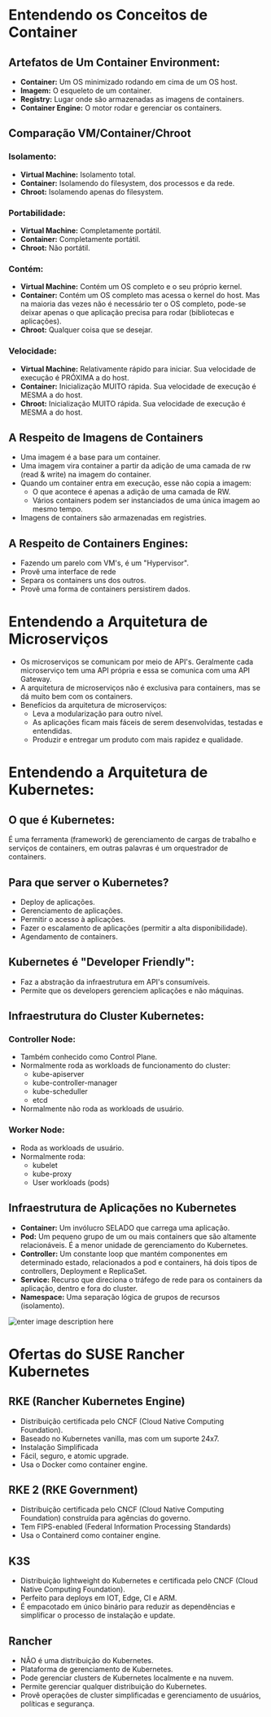 
# Entendendo os Conceitos de Container

## Artefatos de Um Container Environment:

- **Container:** Um OS minimizado rodando em cima de um OS host.
- **Imagem:** O esqueleto de um container.
- **Registry:** Lugar onde são armazenadas as imagens de containers.
- **Container Engine:** O motor rodar e gerenciar os containers.

## Comparação VM/Container/Chroot

### Isolamento:

- **Virtual Machine:** Isolamento total.
- **Container:** Isolamendo do filesystem, dos processos e da rede.
- **Chroot:** Isolamendo apenas do filesystem.

### Portabilidade:

- **Virtual Machine:** Completamente portátil.
- **Container:** Completamente portátil.
- **Chroot:** Não portátil.

### Contém:

- **Virtual Machine:** Contém um OS completo e o seu próprio kernel.
- **Container:** Contém um OS completo mas acessa o kernel do host. Mas na maioria das vezes não é necessário ter o OS completo, pode-se deixar apenas o que aplicação precisa para rodar (bibliotecas e aplicações).
- **Chroot:** Qualquer coisa que se desejar.

### Velocidade:

- **Virtual Machine:** Relativamente rápido para iniciar. Sua velocidade de execução é PRÓXIMA a do host.
- **Container:** Inicialização MUITO rápida. Sua velocidade de execução é MESMA a do host.
- **Chroot:** Inicialização MUITO rápida. Sua velocidade de execução é MESMA a do host.

## A Respeito de Imagens de Containers

- Uma imagem é a base para um container.
- Uma imagem vira container a partir da adição de uma camada de rw (read & write) na imagem do container.
- Quando um container entra em execução, esse não copia a imagem:
	- O que acontece é apenas a adição de uma camada de RW.
	- Vários containers podem ser instanciados de uma única imagem ao mesmo tempo.
- Imagens de containers são armazenadas em registries.

## A Respeito de Containers Engines:

- Fazendo um parelo com VM's, é um "Hypervisor".
- Provê uma interface de rede
- Separa os containers uns dos outros.
- Provê uma forma de containers persistirem dados.

# Entendendo a Arquitetura de Microserviços

- Os microserviços se comunicam por meio de API's. Geralmente cada microserviço tem uma API própria e essa se comunica com uma API Gateway.
- A arquitetura de microserviços não é exclusiva para containers, mas se dá muito bem com os containers.
- Benefícios da arquitetura de microserviços:
	- Leva a modularização para outro nível.
	- As aplicações ficam mais fáceis de serem desenvolvidas, testadas e entendidas.
	- Produzir e entregar um produto com mais rapidez e qualidade.
	
# Entendendo a Arquitetura de Kubernetes:

## **O que é Kubernetes:**

É uma ferramenta (framework) de gerenciamento de cargas de trabalho e serviços de containers, em outras palavras é um orquestrador de containers.
	
## Para que server o Kubernetes?
	
- Deploy de aplicações.
- Gerenciamento de aplicações.
- Permitir o acesso à aplicações.
- Fazer o escalamento de aplicações (permitir a alta disponibilidade).
- Agendamento de containers.
	
## Kubernetes é "Developer Friendly":

- Faz a abstração da infraestrutura em API's consumíveis.
- Permite que os developers gerenciem aplicações e não máquinas.

## Infraestrutura do Cluster Kubernetes:

### Controller Node:

- Também conhecido como Control Plane.
- Normalmente roda as workloads de funcionamento do cluster:
	- kube-apiserver
	- kube-controller-manager
	- kube-scheduller
	- etcd
- Normalmente não roda as workloads de usuário.

### Worker Node:

- Roda as workloads de usuário.
- Normalmente roda:
	- kubelet
	- kube-proxy
	- User workloads (pods)

## Infraestrutura de Aplicações no Kubernetes

- **Container:** Um invólucro SELADO que carrega uma aplicação.
- **Pod:** Um pequeno grupo de um ou mais containers que são altamente relacionáveis. É a menor unidade de gerenciamento do Kubernetes.
- **Controller:** Um constante loop que mantém componentes em determinado estado, relacionados a pod e containers, há dois tipos de controllers, Deployment e ReplicaSet.
- **Service:** Recurso que direciona o tráfego de rede para os containers da aplicação, dentro e fora do cluster.
- **Namespace:** Uma separação lógica de grupos de recursos (isolamento).

![enter image description here](https://raw.githubusercontent.com/davidsf026/estudos-suse-rancher/master/KUB201/IMG/Hierarquia%20da%20Infraestrutura%20de%20Aplica%C3%A7%C3%B5es%20no%20Kubernetes.png)

# Ofertas do SUSE Rancher Kubernetes

## RKE (Rancher Kubernetes Engine)

- Distribuição certificada pelo CNCF (Cloud Native Computing Foundation).
- Baseado no Kubernetes vanilla, mas com um suporte 24x7.
- Instalação Simplificada
- Fácil, seguro, e atomic upgrade.
- Usa o Docker como container engine.

## RKE 2 (RKE Government)

- Distribuição certificada pelo CNCF (Cloud Native Computing Foundation) construída para agências do governo.
- Tem FIPS-enabled (Federal Information Processing Standards)
- Usa o Containerd como container engine.

## K3S

- Distribuição lightweight do Kubernetes e certificada pelo CNCF (Cloud Native Computing Foundation).
- Perfeito para deploys em IOT, Edge, CI e ARM.
- É empacotado em único binário para reduzir as dependências e simplificar o processo de instalação e update.

## Rancher

- NÃO é uma distribuição do Kubernetes.
- Plataforma de gerenciamento de Kubernetes.
- Pode gerenciar clusters de Kubernetes localmente e na nuvem.
- Permite gerenciar qualquer distribuição do Kubernetes.
- Provê operações de cluster simplificadas e gerenciamento de usuários, políticas e segurança.